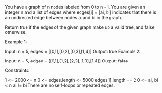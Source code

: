 You have a graph of n nodes labeled from 0 to n - 1. You are given an integer n and a list of edges where edges[i] = [ai, bi] indicates that there is an undirected edge between nodes ai and bi in the graph.

Return true if the edges of the given graph make up a valid tree, and false otherwise.

 

Example 1:


Input: n = 5, edges = [[0,1],[0,2],[0,3],[1,4]]
Output: true
Example 2:


Input: n = 5, edges = [[0,1],[1,2],[2,3],[1,3],[1,4]]
Output: false
 

Constraints:

1 <= 2000 <= n
0 <= edges.length <= 5000
edges[i].length == 2
0 <= ai, bi < n
ai != bi
There are no self-loops or repeated edges.
